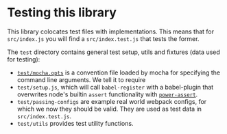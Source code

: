 # Testing this library
This library colocates test files with implementations. This means that for `src/index.js` you will find a `src/index.test.js` that tests the former.

The `test` directory contains general test setup, utils and fixtures (data used for testing):

- [`test/mocha.opts`](https://mochajs.org/#mocha-opts) is a convention file loaded by mocha for specifying the command line arguments. We tell it to require
- `test/setup.js`, which will call `babel-register` with a babel-plugin that overwrites node's builtin `assert` functionality with [`power-assert`](https://github.com/power-assert-js/power-assert).
- `test/passing-configs` are example real world webpack configs, for which we now they should be valid. They are used as test data in `src/index.test.js`.
- `test/utils` provides test utility functions.
